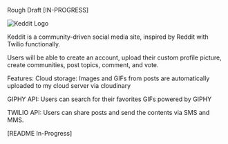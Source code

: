 Rough Draft [IN-PROGRESS]

![Keddit Logo](https://res.cloudinary.com/kumy/image/upload/v1560583111/keddit_press_logo_z7euhq.svg)

Keddit is a community-driven social media site, inspired by Reddit with Twilio functionally. 

Users will be able to create an account, upload their custom profile picture, create communities, post topics, comment, and vote. 

Features:
Cloud storage: Images and GIFs from posts are automatically uploaded to my cloud server via cloudinary

GIPHY API: Users can search for their favorites GIFs powered by GIPHY

TWILIO API: Users can share posts and send the contents via SMS and MMS.

[README In-Progress]

